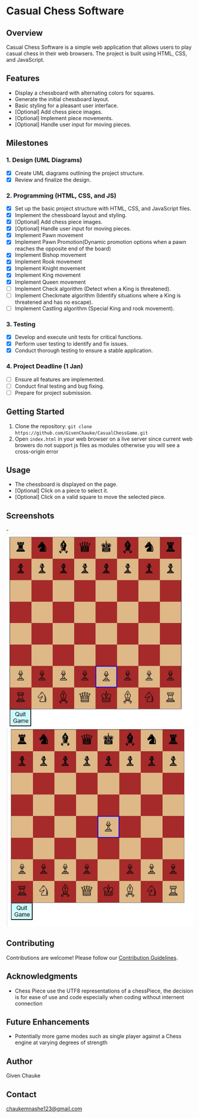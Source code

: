 # Casual Chess Software

## Overview
Casual Chess Software is a simple web application that allows users to play casual chess in their web browsers. The project is built using HTML, CSS, and JavaScript.

## Features
- Display a chessboard with alternating colors for squares.
- Generate the initial chessboard layout.
- Basic styling for a pleasant user interface.
- [Optional] Add chess piece images.
- [Optional] Implement piece movements.
- [Optional] Handle user input for moving pieces.
## Milestones

### 1. Design (UML Diagrams)
- [x] Create UML diagrams outlining the project structure.
- [x] Review and finalize the design.

### 2. Programming (HTML, CSS, and JS)
- [x] Set up the basic project structure with HTML, CSS, and JavaScript files.
- [x] Implement the chessboard layout and styling.
- [x] [Optional] Add chess piece images.
- [x] [Optional] Handle user input for moving pieces.
- [x] Implement Pawn movement
- [x] Implement Pawn Promotion(Dynamic promotion options when a pawn reaches the opposite end of the board)
- [X] Implement Bishop movement
- [x] Implement Rook movement
- [x] Implement Knight movement
- [x] Implement King movement
- [x] Implement Queen movement
- [ ] Implement Check algorithm (Detect when a King is threatened).
- [ ] Implement Checkmate algorithm (Identify situations where a King is threatened and has no escape).
- [ ] Implement Castling algorithm (Special King and rook movement).
### 3. Testing
- [x] Develop and execute unit tests for critical functions.
- [x] Perform user testing to identify and fix issues.
- [x] Conduct thorough testing to ensure a stable application.

### 4. Project Deadline (1 Jan)
- [ ] Ensure all features are implemented.
- [ ] Conduct final testing and bug fixing.
- [ ] Prepare for project submission.

## Getting Started
1. Clone the repository: `git clone https://github.com/GivenChauke/CasualChessGame.git`
2. Open `index.html` in your web browser on a live server since current web browers do not support js files as modules otherwise you will see a cross-origin error

## Usage
- The chessboard is displayed on the page.
- [Optional] Click on a piece to select it.
- [Optional] Click on a valid square to move the selected piece.

## Screenshots
-![Select Piece to move](img-1.jpg) 
![Select valid square or another piece to move the selected piece](img2-1.jpg)

## Contributing
Contributions are welcome! Please follow our [Contribution Guidelines](CONTRIBUTING.md).

## Acknowledgments
- Chess Piece use the UTF8 representations of a chessPiece, the decision is for ease of   use and code especially when coding without internent connection


## Future Enhancements
- Potentially more game modes such as single player against a Chess engine at varying degrees of strength


## Author
Given Chauke

## Contact
chaukemnashe123@gmail.com

